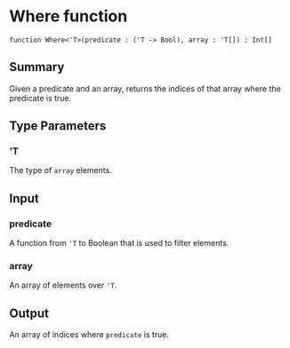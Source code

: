 # Where function

`function Where<'T>(predicate : ('T -> Bool), array : 'T[]) : Int[]`

## Summary
Given a predicate and an array, returns the indices of that
array where the predicate is true.

## Type Parameters
### 'T
The type of `array` elements.

## Input
### predicate
A function from `'T` to Boolean that is used to filter elements.
### array
An array of elements over `'T`.

## Output
An array of indices where `predicate` is true.

